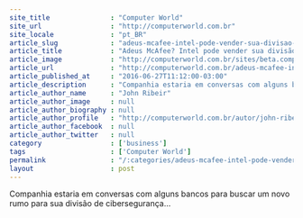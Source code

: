 ```yaml
---
site_title               : "Computer World"
site_url                 : "http://computerworld.com.br"
site_locale              : "pt_BR"
article_slug             : "adeus-mcafee-intel-pode-vender-sua-divisao-de-seguranca"
article_title            : "Adeus McAfee? Intel pode vender sua divisão de segurança"
article_image            : "http://computerworld.com.br/sites/beta.computerworld.com.br/files/news_articles/intel_ascending.jpg"
article_url              : "http://computerworld.com.br/adeus-mcafee-intel-considera-vender-sua-divisao-de-seguranca"
article_published_at     : "2016-06-27T11:12:00-03:00"
article_description      : "Companhia estaria em conversas com alguns bancos para buscar um novo rumo para sua divisão de cibersegurança..."
article_author_name      : "John Ribeir"
article_author_image     : null
article_author_biography : null
article_author_profile   : "http://computerworld.com.br/autor/john-ribeiro"
article_author_facebook  : null
article_author_twitter   : null
category                 : ['business']
tags                     : ['Computer World']
permalink                : "/:categories/adeus-mcafee-intel-pode-vender-sua-divisao-de-seguranca/"
layout                   : post
---
```


Companhia estaria em conversas com alguns bancos para buscar um novo rumo para sua divisão de cibersegurança...
